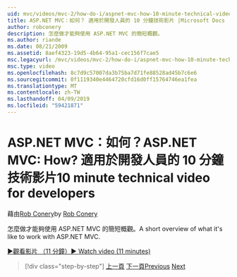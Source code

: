 ```yaml
---
uid: mvc/videos/mvc-2/how-do-i/aspnet-mvc-how-10-minute-technical-video-for-developers
title: ASP.NET MVC：如何？ 適用於開發人員的 10 分鐘技術影片 |Microsoft Docs
author: robconery
description: 怎麼做才能夠使用 ASP.NET MVC 的簡短概觀。
ms.author: riande
ms.date: 08/21/2009
ms.assetid: 8aef4323-19d5-4b64-95a1-cec156f7cae5
msc.legacyurl: /mvc/videos/mvc-2/how-do-i/aspnet-mvc-how-10-minute-technical-video-for-developers
msc.type: video
ms.openlocfilehash: 8c7d9c57007da3b75ba7d71fe88528ad45b7c6e6
ms.sourcegitcommit: 0f1119340e4464720cfd16d0ff15764746ea1fea
ms.translationtype: MT
ms.contentlocale: zh-TW
ms.lasthandoff: 04/09/2019
ms.locfileid: "59421871"
---
```

# <a name="aspnet-mvc-how-10-minute-technical-video-for-developers"></a><span data-ttu-id="0be25-104">ASP.NET MVC：如何？</span><span class="sxs-lookup"><span data-stu-id="0be25-104">ASP.NET MVC: How?</span></span> <span data-ttu-id="0be25-105">適用於開發人員的 10 分鐘技術影片</span><span class="sxs-lookup"><span data-stu-id="0be25-105">10 minute technical video for developers</span></span>

<span data-ttu-id="0be25-106">藉由[Rob Conery](https://github.com/robconery)</span><span class="sxs-lookup"><span data-stu-id="0be25-106">by [Rob Conery](https://github.com/robconery)</span></span>

<span data-ttu-id="0be25-107">怎麼做才能夠使用 ASP.NET MVC 的簡短概觀。</span><span class="sxs-lookup"><span data-stu-id="0be25-107">A short overview of what it's like to work with ASP.NET MVC.</span></span>

[<span data-ttu-id="0be25-108">&#9654;觀看影片 （11 分鐘）</span><span class="sxs-lookup"><span data-stu-id="0be25-108">&#9654; Watch video (11 minutes)</span></span>](https://channel9.msdn.com/Blogs/ASP-NET-Site-Videos/aspnet-mvc-how-10-minute-technical-video-for-developers)

> [!div class="step-by-step"]
> <span data-ttu-id="0be25-109">[上一頁](why-aspnet-mvc-3-minute-overview-video-for-decision-makers.md)
> [下一頁](how-do-i-return-json-formatted-data-for-an-ajax-call-in-an-aspnet-mvc-web-application.md)</span><span class="sxs-lookup"><span data-stu-id="0be25-109">[Previous](why-aspnet-mvc-3-minute-overview-video-for-decision-makers.md)
[Next](how-do-i-return-json-formatted-data-for-an-ajax-call-in-an-aspnet-mvc-web-application.md)</span></span>
